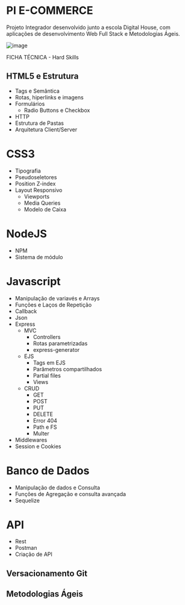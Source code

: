 # PI E-COMMERCE

Projeto Integrador desenvolvido junto a escola Digital House, com aplicações de desenvolvimento Web Full Stack e Metodologias Ágeis.

![image](https://user-images.githubusercontent.com/73858741/175830385-bf5cbb9b-4a62-4dc2-ba80-26ed5388a135.png)


FICHA TÉCNICA - Hard Skills

## HTML5 e Estrutura
- Tags e Semântica
- Rotas, hiperlinks e imagens
- Formulários
  - Radio Buttons e Checkbox
- HTTP
- Estrutura de Pastas
- Arquitetura Client/Server

# CSS3
- Tipografia
- Pseudoseletores
- Position Z-index
- Layout Responsivo 
  - Viewports
  - Media Queries
  - Modelo de Caixa

# NodeJS
- NPM
- Sistema de módulo

# Javascript 
- Manipulação de variavés e Arrays
- Funções e Laços de Repetição
- Callback
- Json
- Express
  - MVC
    - Controllers
    - Rotas parametrizadas
    - express-generator
  - EJS
    - Tags em EJS
    - Parâmetros compartilhados
    - Partial files
    - Views
  - CRUD
    - GET
    - POST
    - PUT
    - DELETE
    - Error 404
    - Path e FS
    - Multer
 - Middlewares
 - Session e Cookies

# Banco de Dados
  - Manipulação de dados e Consulta
  - Funções de Agregação e consulta avançada
  - Sequelize

# API
  - Rest
  - Postman
  - Criação de API
  
 
   

## Versacionamento Git

## Metodologias Ágeis
